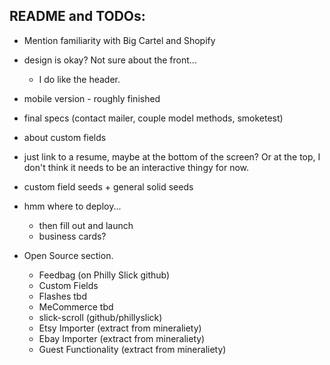 ## README and TODOs:
- Mention familiarity with Big Cartel and Shopify
- design is okay?  Not sure about the front...
  - I do like the header. 

- mobile version - roughly finished
- final specs (contact mailer, couple model methods, smoketest)

- about custom fields
- just link to a resume, maybe at the bottom of the screen?  Or at the top, I don't think it needs to be an interactive thingy for now.
- custom field seeds + general solid seeds

- hmm where to deploy...
  - then fill out and launch
  - business cards?

- Open Source section.
  - Feedbag (on Philly Slick github)
  - Custom Fields
  - Flashes tbd
  - MeCommerce tbd
  - slick-scroll (github/phillyslick)
  - Etsy Importer (extract from mineraliety)
  - Ebay Importer (extract from mineraliety)
  - Guest Functionality (extract from mineraliety)  